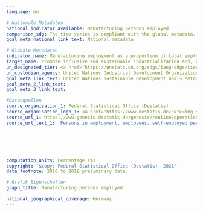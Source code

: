 ```yaml
---
language: en

# Nationale Metadaten
national_indicator_available: Manufacturing persons employed
comparison_sdg: The time series is compliant with the global metadata.
goal_meta_national_link_text: National metadata

# Globale Metadaten
indicator_name: Manufacturing employment as a proportion of total employment
target_name: Promote inclusive and sustainable industrialization and, by 2030, significantly raise industry's share of employment and gross domestic product, in line with national circumstances, and double its share in least developed countries
un_designated_tier: <a href="https://unstats.un.org/sdgs/iaeg-sdgs/tier-classification/" title="Click here for more information on the UN tier classification.">Tier I</a>
un_custodian_agency: United Nations Industrial Development Organization (UNIDO)
goal_meta_link_text: United Nations Sustainable Development Goals Metadata
goal_meta_2_link_text: 
goal_meta_3_link_text: 

#Datenquellen
source_organisation_1: Federal Statistical Office (Destatis)
source_organisation_logo_1: <a href="https://www.destatis.de/EN"><img src="https://g205sdgs.github.io/sdg-indicators/public/OrgImgEn/destatis.png" alt="Logo destatis" style="height:60px; width:148px" /></a>
source_url_1: https://www-genesis.destatis.de/genesis//online?operation=table&code=13311-0001&bypass=true&language=en
source_url_text_1: 'Persons in employment, employees, self-employed persons and family workers (domestic concept): economic sections – GENESIS online 13311-0001'






computation_units: Percentage (%)
copyright: '&copy; Federal Statistical Office (Destatis), 2021'
data_footnote: 2016 to 2019 preliminary data.

# Grafik Eigenschaften
graph_title: Manufacturing persons employed

national_geographical_coverage: Germany
---
```


<span></span>